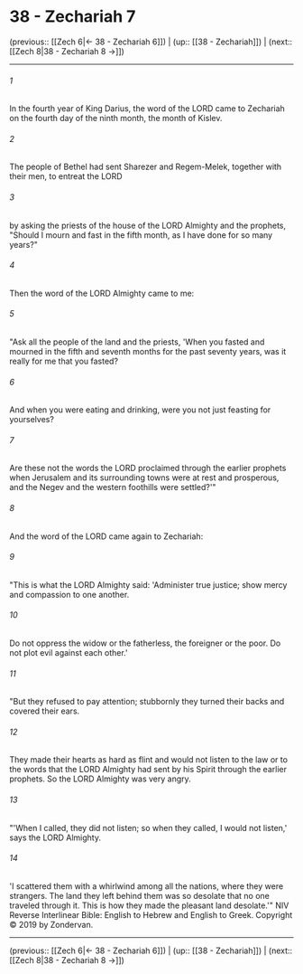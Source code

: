 # 38 - Zechariah 7

(previous:: [[Zech 6|← 38 - Zechariah 6]]) | (up:: [[38 - Zechariah]]) | (next:: [[Zech 8|38 - Zechariah 8 →]])

***


###### 1 
In the fourth year of King Darius, the word of the LORD came to Zechariah on the fourth day of the ninth month, the month of Kislev. 

###### 2 
The people of Bethel had sent Sharezer and Regem-Melek, together with their men, to entreat the LORD 

###### 3 
by asking the priests of the house of the LORD Almighty and the prophets, "Should I mourn and fast in the fifth month, as I have done for so many years?" 

###### 4 
Then the word of the LORD Almighty came to me: 

###### 5 
"Ask all the people of the land and the priests, 'When you fasted and mourned in the fifth and seventh months for the past seventy years, was it really for me that you fasted? 

###### 6 
And when you were eating and drinking, were you not just feasting for yourselves? 

###### 7 
Are these not the words the LORD proclaimed through the earlier prophets when Jerusalem and its surrounding towns were at rest and prosperous, and the Negev and the western foothills were settled?'" 

###### 8 
And the word of the LORD came again to Zechariah: 

###### 9 
"This is what the LORD Almighty said: 'Administer true justice; show mercy and compassion to one another. 

###### 10 
Do not oppress the widow or the fatherless, the foreigner or the poor. Do not plot evil against each other.' 

###### 11 
"But they refused to pay attention; stubbornly they turned their backs and covered their ears. 

###### 12 
They made their hearts as hard as flint and would not listen to the law or to the words that the LORD Almighty had sent by his Spirit through the earlier prophets. So the LORD Almighty was very angry. 

###### 13 
"'When I called, they did not listen; so when they called, I would not listen,' says the LORD Almighty. 

###### 14 
'I scattered them with a whirlwind among all the nations, where they were strangers. The land they left behind them was so desolate that no one traveled through it. This is how they made the pleasant land desolate.'" NIV Reverse Interlinear Bible: English to Hebrew and English to Greek. Copyright © 2019 by Zondervan.

***

(previous:: [[Zech 6|← 38 - Zechariah 6]]) | (up:: [[38 - Zechariah]]) | (next:: [[Zech 8|38 - Zechariah 8 →]])
